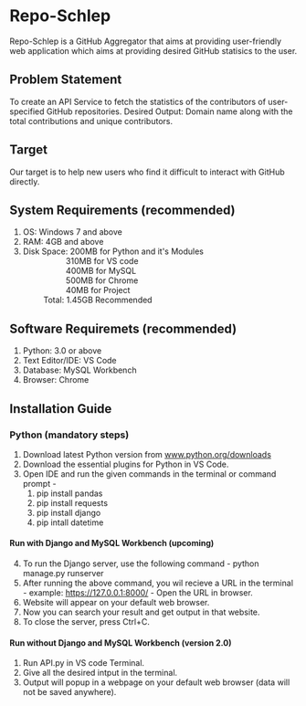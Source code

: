 # Repo-Schlep
Repo-Schlep is a GitHub Aggregator that aims at providing user-friendly web application which aims at providing desired GitHub statisics to the user.

## Problem Statement
To create an API Service to fetch the statistics of the contributors of user-specified GitHub repositories.
Desired Output: Domain name along with the total contributions and unique contributors.

## Target
Our target is to help new users who find it difficult to interact with GitHub directly. 

## System Requirements (recommended)
1. OS: Windows 7 and above
2. RAM: 4GB and above
3. Disk Space: 200MB for Python and it's Modules <br /> 
 &nbsp; &nbsp; &nbsp; &nbsp; &nbsp; &nbsp; &nbsp; &nbsp; &nbsp; &nbsp;310MB for VS code <br />
 &nbsp; &nbsp; &nbsp; &nbsp; &nbsp; &nbsp; &nbsp; &nbsp; &nbsp; &nbsp;400MB for MySQL <br />
 &nbsp; &nbsp; &nbsp; &nbsp; &nbsp; &nbsp; &nbsp; &nbsp; &nbsp; &nbsp;500MB for Chrome <br />
 &nbsp; &nbsp; &nbsp; &nbsp; &nbsp; &nbsp; &nbsp; &nbsp; &nbsp; &nbsp;40MB for Project <br />
 &nbsp; &nbsp; &nbsp; &nbsp; &nbsp;Total: 1.45GB Recommended

## Software Requiremets (recommended) 
1. Python: 3.0 or above
2. Text Editor/IDE: VS Code 
3. Database: MySQL Workbench
4. Browser: Chrome

## Installation Guide
### Python (mandatory steps)
1. Download latest Python version from www.python.org/downloads
2. Download the essential plugins for Python in VS Code.
3. Open IDE and run the given commands in the terminal or command prompt -
     1. pip install pandas
     2. pip install requests
     3. pip install django
     4. pip intall datetime
#### Run with Django and MySQL Workbench (upcoming)
4. To run the Django server, use the following command - 
     python manage.py runserver
5. After running the above command, you wil recieve a URL in the terminal - example: https://127.0.0.1:8000/ - Open the URL in browser.
6. Website will appear on your default web browser.
7. Now you can search your result and get output in that website.
8. To close the server, press Ctrl+C. 
#### Run without Django and MySQL Workbench (version 2.0)
1. Run API.py in VS code Terminal.
2. Give all the desired intput in the terminal.
3. Output will popup in a webpage on your default web browser (data will not be saved anywhere).
     
